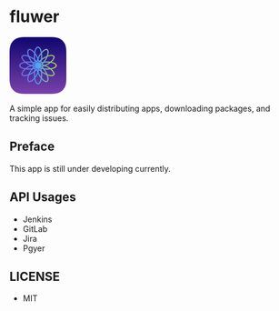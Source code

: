 # fluwer

<img src='icon.png' alt='fluwer_icon' width=100>

A simple app for easily distributing apps, downloading packages, and tracking issues.

## Preface

This app is still under developing currently.

## API Usages

- Jenkins
- GitLab
- Jira
- Pgyer

## LICENSE

- MIT
